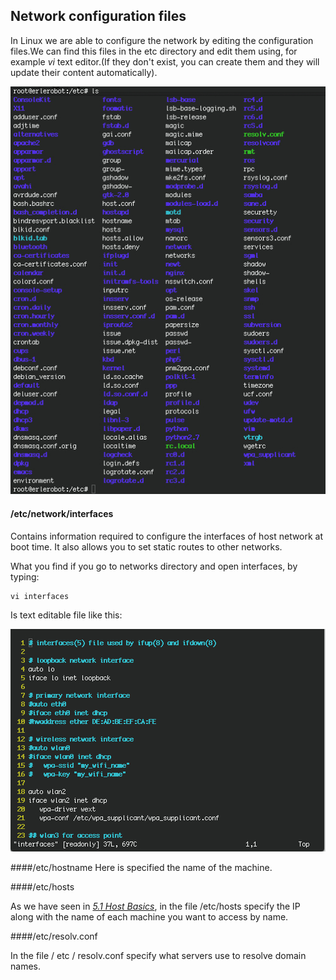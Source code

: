## Network configuration files

In Linux we are able to configure the network by editing the configuration files.We can find this files in the etc directory and edit them using, for example *vi* text editor.(If they don't exist, you can create them and they will update their content automatically).

![filesetc](img6/etc.jpg)

#### /etc/network/interfaces

Contains information required to configure the interfaces of host network at boot time. It also allows you to set static routes to other networks.

What you find if you go to networks directory and open interfaces, by typing:
```
vi interfaces
```
Is text editable file like this:

![interfaces](img6/interfaces.jpg)


####/etc/hostname
Here is specified the name of the machine.

####/etc/hosts

As we have seen in [*5.1 Host Basics*](../host/host_basics.md), in the file /etc/hosts specify the IP along with the name of each machine you want to access by name.

####/etc/resolv.conf

In the file / etc / resolv.conf specify what servers use to resolve domain names.
